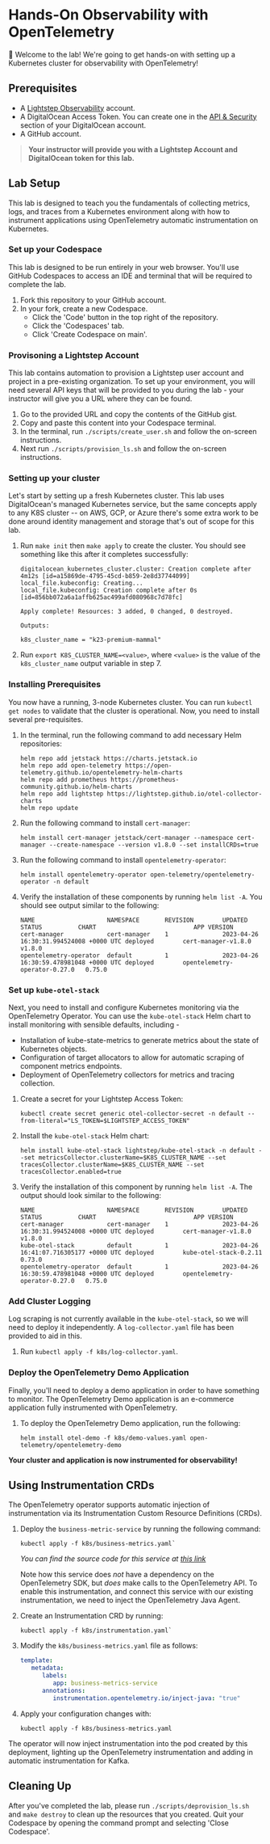 # Hands-On Observability with OpenTelemetry

👋 Welcome to the lab! We're going to get hands-on with setting up a Kubernetes
cluster for observability with OpenTelemetry!

## Prerequisites

- A [Lightstep Observability](https://go.lightstep.com/developersignup.html)
  account.
- A DigitalOcean Access Token. You can create one in the
  [API & Security](https://cloud.digitalocean.com/account/api) section of your
  DigitalOcean account.
- A GitHub account.

> __Your instructor will provide you with a Lightstep Account and DigitalOcean
> token for this lab.__

## Lab Setup

This lab is designed to teach you the fundamentals of collecting metrics, logs,
and traces from a Kubernetes environment along with how to instrument
applications using OpenTelemetry automatic instrumentation on Kubernetes.

### Set up your Codespace

This lab is designed to be run entirely in your web browser. You'll use GitHub
Codespaces to access an IDE and terminal that will be required to complete the lab.

1. Fork this repository to your GitHub account.
2. In your fork, create a new Codespace.
    - Click the 'Code' button in the top right of the repository.
    - Click the 'Codespaces' tab.
    - Click 'Create Codespace on main'.

### Provisoning a Lightstep Account

This lab contains automation to provision a Lightstep user account and project
in a pre-existing organization. To set up your environment, you will need
several API keys that will be provided to you during the lab - your instructor
will give you a URL where they can be found.

1. Go to the provided URL and copy the contents of the GitHub gist.
2. Copy and paste this content into your Codespace terminal.
3. In the terminal, run `./scripts/create_user.sh` and follow the on-screen
   instructions.
4. Next run `./scripts/provision_ls.sh` and follow the on-screen instructions.

### Setting up your cluster

Let's start by setting up a fresh Kubernetes cluster. This lab uses
DigitalOcean's managed Kubernetes service, but the same concepts apply to any
K8S cluster -- on AWS, GCP, or Azure there's some extra work to be done around
identity management and storage that's out of scope for this lab.

1. Run `make init` then `make apply` to create the cluster. You
   should see something like this after it completes successfully:

   ``` shell
   digitalocean_kubernetes_cluster.cluster: Creation complete after 4m12s [id=a15869de-4795-45cd-b859-2e8d37744099]
   local_file.kubeconfig: Creating...
   local_file.kubeconfig: Creation complete after 0s [id=856bb072a6a1affb625ac499afd080968c7d78fc]

   Apply complete! Resources: 3 added, 0 changed, 0 destroyed.

   Outputs:

   k8s_cluster_name = "k23-premium-mammal"
   ```

2. Run `export K8S_CLUSTER_NAME=<value>`, where `<value>` is the value of the
   `k8s_cluster_name` output variable in step 7.

### Installing Prerequisites

You now have a running, 3-node Kubernetes cluster. You can run `kubectl get
nodes` to validate that the cluster is operational. Now, you need to install
several pre-requisites.

1. In the terminal, run the following command to add necessary Helm
   repositories:

   ``` shell
   helm repo add jetstack https://charts.jetstack.io
   helm repo add open-telemetry https://open-telemetry.github.io/opentelemetry-helm-charts
   helm repo add prometheus https://prometheus-community.github.io/helm-charts
   helm repo add lightstep https://lightstep.github.io/otel-collector-charts
   helm repo update
   ```

2. Run the following command to install `cert-manager`:

   ``` shell
   helm install cert-manager jetstack/cert-manager --namespace cert-manager --create-namespace --version v1.8.0 --set installCRDs=true
   ```

3. Run the following command to install `opentelemetry-operator`:

   ``` shell
   helm install opentelemetry-operator open-telemetry/opentelemetry-operator -n default
   ```

4. Verify the installation of these components by running `helm list -A`. You
   should see output similar to the following:

   ``` shell
   NAME                    NAMESPACE       REVISION        UPDATED                                 STATUS          CHART                           APP VERSION
   cert-manager            cert-manager    1               2023-04-26 16:30:31.994524008 +0000 UTC deployed        cert-manager-v1.8.0             v1.8.0     
   opentelemetry-operator  default         1               2023-04-26 16:30:59.478981048 +0000 UTC deployed        opentelemetry-operator-0.27.0   0.75.0   
   ```

### Set up `kube-otel-stack`

Next, you need to install and configure Kubernetes monitoring via the
OpenTelemetry Operator. You can use the `kube-otel-stack` Helm chart to install
monitoring with sensible defaults, including -

- Installation of kube-state-metrics to generate metrics about the state of
  Kubernetes objects.
- Configuration of target allocators to allow for automatic scraping of
  component metrics endpoints.
- Deployment of OpenTelemetry collectors for metrics and tracing collection.

1. Create a secret for your Lightstep Access Token:

   ``` shell
   kubectl create secret generic otel-collector-secret -n default --from-literal="LS_TOKEN=$LIGHTSTEP_ACCESS_TOKEN"
   ```

2. Install the `kube-otel-stack` Helm chart:

   ``` shell
   helm install kube-otel-stack lightstep/kube-otel-stack -n default --set metricsCollector.clusterName=$K8S_CLUSTER_NAME --set tracesCollector.clusterName=$K8S_CLUSTER_NAME --set tracesCollector.enabled=true
   ```

3. Verify the installation of this component by running `helm list -A`. The
   output should look similar to the following:

   ``` shell
   NAME                    NAMESPACE       REVISION        UPDATED                                 STATUS          CHART                           APP VERSION
   cert-manager            cert-manager    1               2023-04-26 16:30:31.994524008 +0000 UTC deployed        cert-manager-v1.8.0             v1.8.0     
   kube-otel-stack         default         1               2023-04-26 16:41:07.716305177 +0000 UTC deployed        kube-otel-stack-0.2.11          0.73.0     
   opentelemetry-operator  default         1               2023-04-26 16:30:59.478981048 +0000 UTC deployed        opentelemetry-operator-0.27.0   0.75.0     
   ```

### Add Cluster Logging

Log scraping is not currently available in the `kube-otel-stack`, so we will need to
deploy it independently. A `log-collector.yaml` file has been provided to aid in
this.

1. Run `kubectl apply -f k8s/log-collector.yaml`.

### Deploy the OpenTelemetry Demo Application

Finally, you'll need to deploy a demo application in order to have something to
monitor. The OpenTelemetry Demo application is an e-commerce application fully
instrumented with OpenTelemetry.

1. To deploy the OpenTelemetry Demo application, run the following:

   ``` shell
   helm install otel-demo -f k8s/demo-values.yaml open-telemetry/opentelemetry-demo
   ```

__Your cluster and application is now instrumented for observability!__

## Using Instrumentation CRDs

The OpenTelemetry operator supports automatic injection of instrumentation via
its Instrumentation Custom Resource Definitions (CRDs).

1. Deploy the `business-metric-service` by running the following command:

   ``` shell
   kubectl apply -f k8s/business-metrics.yaml`
   ```

   _You can find the source code for this service at [this
   link](https://github.com/austinlparker/otel-demo-business-metrics)_

   Note how this service does _not_ have a dependency on the OpenTelemetry SDK, but
   _does_ make calls to the OpenTelemetry API. To enable this instrumentation, and
   connect this service with our existing instrumentation, we need to inject the
   OpenTelemetry Java Agent.

2. Create an Instrumentation CRD by running:

   ``` shell
   kubectl apply -f k8s/instrumentation.yaml`
   ```

3. Modify the `k8s/business-metrics.yaml` file as follows:

   ``` yaml
   template:
      metadata:
         labels:
            app: business-metrics-service
         annotations:
            instrumentation.opentelemetry.io/inject-java: "true"
   ```

4. Apply your configuration changes with:

   ```shell
   kubectl apply -f k8s/business-metrics.yaml
   ```

The operator will now inject instrumentation into the pod created by this
deployment, lighting up the OpenTelemetry instrumentation and adding in
automatic instrumentation for Kafka.

## Cleaning Up

After you've completed the lab, please run `./scripts/deprovision_ls.sh` and
`make destroy` to clean up the resources that you created. Quit your Codespace
by opening the command prompt and selecting 'Close Codespace'.
